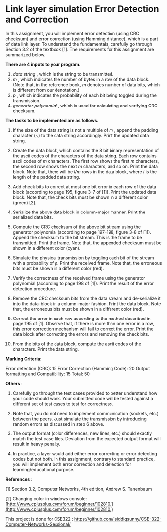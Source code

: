 # Link layer simulation Error Detection and Correction


In this assignment, you will implement error detection (using CRC checksum) and error correction (using
Hamming distance), which is a part of data link layer. To understand the fundamentals, carefully go
through Section 3.2 of the textbook [1]. The requirements for this assignment are summarized below.

**There are 4 inputs to your program.**

1. _data string_ , which is the string to be transmitted.
2. _m_ , which indicates the number of bytes in a row of the data block. (Note that, in the reference book,
_m_ denotes number of data bits, which is different from our denotation.)
3. _p_ , which indicates the probability of each bit being toggled during the transmission.
4. _generator polynomial_ , which is used for calculating and verifying CRC checksum.

**The tasks to be implemented are as follows.**

1. If the size of the data string is not a multiple of _m_ , append the padding character (~) to the data string
accordingly. Print the updated data string.
2. Create the data block, which contains the 8 bit binary representation of the ascii codes of the
characters of the data string. Each row contains ascii codes of _m_ characters. The first row shows the first
_m_ characters, the second row shows the next _m_ characters, and so on. Print the data block. Note that,
there will be _l/m_ rows in the data block, where _l_ is the length of the padded data string.
3. Add check bits to correct at most one bit error in each row of the data block (according to page 195,
figure 3-7 of [1]). Print the updated data block. Note that, the check bits must be shown in a different
color (green) [2].
4. Serialize the above data block in column-major manner. Print the serialized data bits.
5. Compute the CRC checksum of the above bit stream using the generator polynomial (according to
page 197-198, figure 3-8 of [1]). Append the checksum to the bit stream. This is the frame to be
transmitted. Print the frame. Note that, the appended checksum must be shown in a different color
(cyan).
6. Simulate the physical transmission by toggling each bit of the stream with a probability of _p_. Print the
received frame. Note that, the erroneous bits must be shown in a different color (red).
7. Verify the correctness of the received frame using the generator polynomial (according to page 198 of
[1]). Print the result of the error detection procedure.


8. Remove the CRC checksum bits from the data stream and de-serialize it into the data-block in a
column-major fashion. Print the data block. Note that, the erroneous bits must be shown in a different
color (red).
9. Correct the error in each row according to the method described in page 195 of [1]. Observe that, if
there is more than one error in a row, this error correction mechanism will fail to correct the error. Print
the data block after correcting the errors and removing the check bits.
10. From the bits of the data block, compute the ascii codes of the characters. Print the data string.

**Marking Criteria:**

Error detection (CRC): 15
Error Correction (Hamming Code): 20
Output formatting and Compatibility: 15
Total: 50

**Others** :

1. Carefully go through the test cases provided to better understand how your code should work. Your
submitted code will be tested against a different set of test cases to test for correctness.
2. Note that, you do not need to implement communication (sockets, etc.) between the peers. Just
simulate the transmission by introducing random errors as discussed in step 6 above.

3. The output format (color differences, new lines, etc.) should exactly match the test case files.
Deviation from the expected output format will result in heavy penalty.

4. In practice, a layer would add either error correcting or error detecting codes but not both. In this
assignment, contrary to standard practice, you will implement both error correction and detection for
learning/educational purpose.

**References** :

[1] Section 3.2, Computer Networks, 4th edition, Andrew S. Tanenbaum

[2] Changing color in windows console: [http://www.cplusplus.com/forum/beginner/102810/](http://www.cplusplus.com/forum/beginner/102810/)


This project is done for CSE322 : https://github.com/lsiddiqsunny/CSE-322-Computer-Networks-Sessional/
